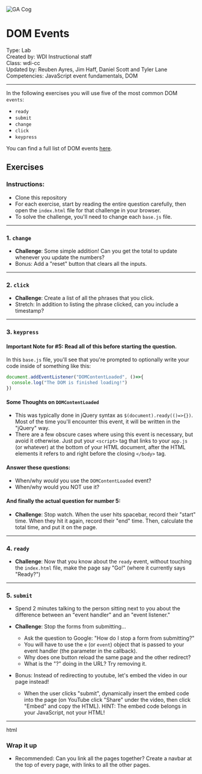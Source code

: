 ![GA Cog](https://camo.githubusercontent.com/6ce15b81c1f06d716d753a61f5db22375fa684da/68747470733a2f2f67612d646173682e73332e616d617a6f6e6177732e636f6d2f70726f64756374696f6e2f6173736574732f6c6f676f2d39663838616536633963333837313639306533333238306663663535376633332e706e67)
# DOM Events
Type: Lab<br>
Created by: WDI Instructional staff<br>
Class: wdi-cc<br>
Updated by: Reuben Ayres, Jim Haff, Daniel Scott and Tyler Lane<br>
Competencies: JavaScript event fundamentals, DOM

---

In the following exercises you will use five of the most common DOM `events`: 
  - `ready`
  - `submit`
  - `change`
  - `click`
  - `keypress`

You can find a full list of DOM events [here](https://developer.mozilla.org/en-US/docs/Web/Events).

## Exercises

### Instructions:
  - Clone this repository
  - For each exercise, start by reading the entire question carefully, then open the `index.html` file for that challenge in your browser.
  - To solve the challenge, you'll need to change each `base.js` file.

---

### 1. `change`
- **Challenge**: Some simple addition! Can you get the total to update whenever you update the numbers?
- Bonus: Add a "reset" button that clears all the inputs.

---

### 2. `click`
- **Challenge**: Create a list of all the phrases that you click.
- Stretch: In addition to listing the phrase clicked, can you include a timestamp?
---

### 3. `keypress`
#### Important Note for #5: Read all of this before starting the question. 
In this `base.js` file, you'll see that you're prompted to optionally write your code inside of something like this:
```javascript
document.addEventListener("DOMContentLoaded", ()=>{
  console.log("The DOM is finished loading!")
})
```
#### Some Thoughts on `DOMContentLoaded`
  - This was typically done in jQuery syntax as `$(document).ready(()=>{})`. Most of the time you'll encounter this event, it will be written in the "jQuery" way.
  - There are a few obscure cases where using this event is necessary, but avoid it otherwise. Just put your `<script>` tag that links to your `app.js` (or whatever) at the bottom of your HTML document, after the HTML elements it refers to and right before the closing `</body>` tag.

####  Answer these questions:
  - When/why _would_ you use the `DOMContentLoaded` event?
  - When/why would you NOT use it?

#### And finally the actual question for number 5: 
- **Challenge**: Stop watch. When the user hits spacebar, record their "start" time. When they  hit it again, record their "end" time. Then, calculate the total time, and put it on the page.

---

### 4. `ready`

- **Challenge**: Now that you know about the `ready` event, without touching the `index.html` file, make the page say "Go!" (where it currently says "Ready?")

---

### 5. `submit`
  - Spend 2 minutes talking to the person sitting next to you about the difference between an "event handler" and an "event listener."

- **Challenge**: Stop the forms from submitting...
    + Ask the question to Google: "How do I stop a form from submitting?"
    + You will have to use the `e` (or `event`) object that is passed to your event handler (the parameter in the callback).
    + Why does one button reload the same page and the other redirect?
    + What is the "?" doing in the URL? Try removing it.

- Bonus: Instead of redirecting to youtube, let's embed the video in our page instead!
    - When the user clicks "submit", dynamically insert the embed code into the page (on YouTube click "Share" under the video, then click "Embed" and copy the HTML). HINT: The embed code belongs in your JavaScript, not your HTML!

---
html
### Wrap it up
- Recommended: Can you link all the pages together? Create a navbar at the top of every page, with links to all the other pages.
